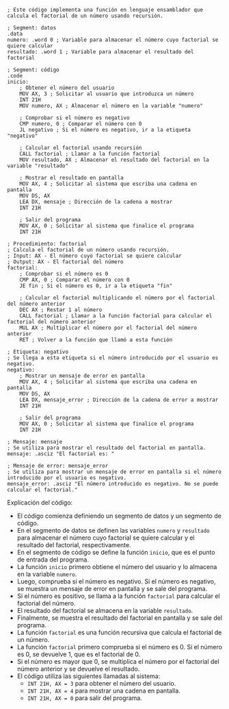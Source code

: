 ```assembly
; Este código implementa una función en lenguaje ensamblador que calcula el factorial de un número usando recursión.

; Segment: datos
.data
numero: .word 0 ; Variable para almacenar el número cuyo factorial se quiere calcular
resultado: .word 1 ; Variable para almacenar el resultado del factorial

; Segment: código
.code
inicio:
    ; Obtener el número del usuario
    MOV AX, 3 ; Solicitar al usuario que introduzca un número
    INT 21H
    MOV numero, AX ; Almacenar el número en la variable "numero"

    ; Comprobar si el número es negativo
    CMP numero, 0 ; Comparar el número con 0
    JL negativo ; Si el número es negativo, ir a la etiqueta "negativo"

    ; Calcular el factorial usando recursión
    CALL factorial ; Llamar a la función factorial
    MOV resultado, AX ; Almacenar el resultado del factorial en la variable "resultado"

    ; Mostrar el resultado en pantalla
    MOV AX, 4 ; Solicitar al sistema que escriba una cadena en pantalla
    MOV DS, AX
    LEA DX, mensaje ; Dirección de la cadena a mostrar
    INT 21H

    ; Salir del programa
    MOV AX, 0 ; Solicitar al sistema que finalice el programa
    INT 21H

; Procedimiento: factorial
; Calcula el factorial de un número usando recursión.
; Input: AX - El número cuyo factorial se quiere calcular
; Output: AX - El factorial del número
factorial:
    ; Comprobar si el número es 0
    CMP AX, 0 ; Comparar el número con 0
    JE fin ; Si el número es 0, ir a la etiqueta "fin"

    ; Calcular el factorial multiplicando el número por el factorial del número anterior
    DEC AX ; Restar 1 al número
    CALL factorial ; Llamar a la función factorial para calcular el factorial del número anterior
    MUL AX ; Multiplicar el número por el factorial del número anterior
    RET ; Volver a la función que llamó a esta función

; Etiqueta: negativo
; Se llega a esta etiqueta si el número introducido por el usuario es negativo.
negativo:
    ; Mostrar un mensaje de error en pantalla
    MOV AX, 4 ; Solicitar al sistema que escriba una cadena en pantalla
    MOV DS, AX
    LEA DX, mensaje_error ; Dirección de la cadena de error a mostrar
    INT 21H

    ; Salir del programa
    MOV AX, 0 ; Solicitar al sistema que finalice el programa
    INT 21H

; Mensaje: mensaje
; Se utiliza para mostrar el resultado del factorial en pantalla.
mensaje: .asciz "El factorial es: "

; Mensaje de error: mensaje_error
; Se utiliza para mostrar un mensaje de error en pantalla si el número introducido por el usuario es negativo.
mensaje_error: .asciz "El número introducido es negativo. No se puede calcular el factorial."
```

Explicación del código:

* El código comienza definiendo un segmento de datos y un segmento de código.
* En el segmento de datos se definen las variables `numero` y `resultado` para almacenar el número cuyo factorial se quiere calcular y el resultado del factorial, respectivamente.
* En el segmento de código se define la función `inicio`, que es el punto de entrada del programa.
* La función `inicio` primero obtiene el número del usuario y lo almacena en la variable `numero`.
* Luego, comprueba si el número es negativo. Si el número es negativo, se muestra un mensaje de error en pantalla y se sale del programa.
* Si el número es positivo, se llama a la función `factorial` para calcular el factorial del número.
* El resultado del factorial se almacena en la variable `resultado`.
* Finalmente, se muestra el resultado del factorial en pantalla y se sale del programa.
* La función `factorial` es una función recursiva que calcula el factorial de un número.
* La función `factorial` primero comprueba si el número es 0. Si el número es 0, se devuelve 1, que es el factorial de 0.
* Si el número es mayor que 0, se multiplica el número por el factorial del número anterior y se devuelve el resultado.
* El código utiliza las siguientes llamadas al sistema:
    * `INT 21H, AX = 3` para obtener el número del usuario.
    * `INT 21H, AX = 4` para mostrar una cadena en pantalla.
    * `INT 21H, AX = 0` para salir del programa.